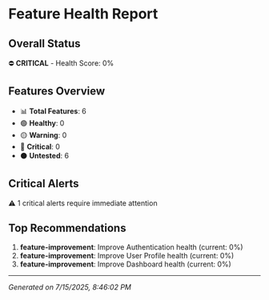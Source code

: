 # Feature Health Report

## Overall Status
⛔ **CRITICAL** - Health Score: 0%

## Features Overview
- 📊 **Total Features**: 6
- 🟢 **Healthy**: 0
- 🟡 **Warning**: 0
- 🔴 **Critical**: 0
- ⚫ **Untested**: 6

## Critical Alerts
⚠️ 1 critical alerts require immediate attention

## Top Recommendations
1. **feature-improvement**: Improve Authentication health (current: 0%)
2. **feature-improvement**: Improve User Profile health (current: 0%)
3. **feature-improvement**: Improve Dashboard health (current: 0%)

---
*Generated on 7/15/2025, 8:46:02 PM*

